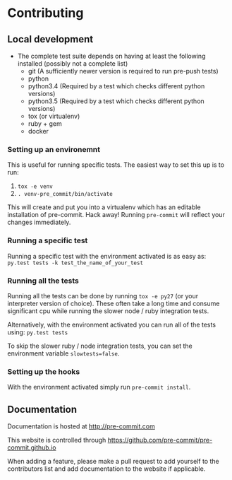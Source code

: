 # Contributing

## Local development

- The complete test suite depends on having at least the following installed (possibly not
  a complete list)
  - git (A sufficiently newer version is required to run pre-push tests)
  - python
  - python3.4 (Required by a test which checks different python versions)
  - python3.5 (Required by a test which checks different python versions)
  - tox (or virtualenv)
  - ruby + gem
  - docker

### Setting up an environemnt

This is useful for running specific tests.  The easiest way to set this up
is to run:

1. `tox -e venv`
2. `. venv-pre_commit/bin/activate`

This will create and put you into a virtualenv which has an editable
installation of pre-commit.  Hack away!  Running `pre-commit` will reflect
your changes immediately.

### Running a specific test

Running a specific test with the environment activated is as easy as:
`py.test tests -k test_the_name_of_your_test`

### Running all the tests

Running all the tests can be done by running `tox -e py27` (or your
interpreter version of choice).  These often take a long time and consume
significant cpu while running the slower node / ruby integration tests.

Alternatively, with the environment activated you can run all of the tests
using:
`py.test tests`

To skip the slower ruby / node integration tests, you can set the environment
variable `slowtests=false`.

### Setting up the hooks

With the environment activated simply run `pre-commit install`.

## Documentation

Documentation is hosted at http://pre-commit.com

This website is controlled through
https://github.com/pre-commit/pre-commit.github.io

When adding a feature, please make a pull request to add yourself to the
contributors list and add documentation to the website if applicable.
